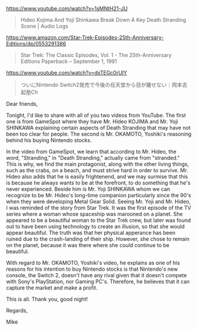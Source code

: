https://www.youtube.com/watch?v=1sMNtH21-JU

> Hideo Kojima And Yoji Shinkawa Break Down A Key Death Stranding Scene | Audio Logs 

https://www.amazon.com/Star-Trek-Episodes-25th-Anniversary-Editions/dp/0553291386

> Star Trek: The Classic Episodes, Vol. 1 - The 25th-Anniversary Editions Paperback – September 1, 1991

https://www.youtube.com/watch?v=dsTEGc0rUIY

> ついにNintendo Switch2発売で今後の任天堂から目が離せない｜岡本吉起塾Ch

Dear friends,

Tonight, I'd like to share with all of you two videos from YouTube. The first one is from GameSpot where they have Mr. Hideo KOJIMA and Mr. Yoji SHINKAWA explaining certain aspects of Death Stranding that may have not been too clear for people. The second is Mr. OKAMOTO, Yoshiki's reasoning behind his buying Nintendo stocks.

In the video from GameSpot, we learn that according to Mr. Hideo, the word, "Stranding," in "Death Stranding," actually came from "stranded." This is why, we find the main protagonist, along with the other living things, such as the crabs, on a beach, and must strive hard in order to survive. Mr. Hideo also adds that he is easily frightenend, and we may surmise that this is because he always wants to be at the forefront, to do something that he's never experienced. Beside him is Mr. Yoji SHINKAWA whom we can recognize to be Mr. Hideo's long-time companion particularly since the 90's when they were developing Metal Gear Solid. Seeing Mr. Yoji and Mr. Hideo, I was reminded of the story from Star Trek. It was the first episode of the TV series where a woman whose spaceship was marooned on a planet. She appeared to be a beautiful woman to the Star Trek crew, but later was found out to have been using technology to create an illusion, so that she would appear beautiful. The truth was that her physical apperance has been ruined due to the crash-landing of their ship. However, she chose to remain on the planet, because it was there where she could continue to be beautiful.

With regard to Mr. OKAMOTO, Yoshiki's video, he explains as one of his reasons for his intention to buy Nintendo stocks is that Nintendo's new console, the Switch 2, doesn't have any rival given that it doesn't compete with Sony's PlayStation, nor Gaming PC's. Therefore, he believes that it can capture the market and make a profit.

This is all. Thank you, good night!

Regards,

Mike


